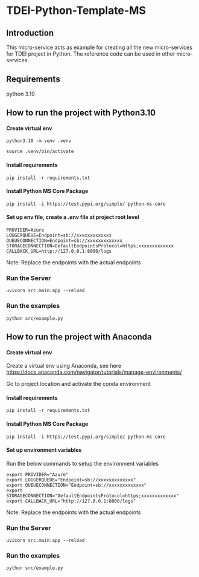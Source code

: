 # TDEI-Python-Template-MS
## Introduction 
This micro-service acts as example for creating all the new micro-services for TDEI project in Python. The reference code can be used in other micro-services.

## Requirements
python 3.10

## How to run the project with Python3.10

#### Create virtual env

`python3.10 -m venv .venv`

`source .venv/bin/activate`

#### Install requirements

`pip install -r requirements.txt`

#### Install Python MS Core Package

`pip install -i https://test.pypi.org/simple/ python-ms-core`

#### Set up env file, create a .env file at project root level 

```
PROVIDER=Azure
LOGGERQUEUE=Endpoint=sb://xxxxxxxxxxxxx
QUEUECONNECTION=Endpoint=sb://xxxxxxxxxxxxx
STORAGECONNECTION=DefaultEndpointsProtocol=https;xxxxxxxxxxxxx
CALLBACK_URL=http://127.0.0.1:8000/logs
```
Note: Replace the endpoints with the actual endpoints

### Run the Server

`uvicorn src.main:app --reload`

### Run the examples

`python src/example.py`


## How to run the project with Anaconda

#### Create virtual env
Create a virtual env using Anaconda, see here https://docs.anaconda.com/navigator/tutorials/manage-environments/

Go to project location and activate the conda environment

#### Install requirements

`pip install -r requirements.txt`

#### Install Python MS Core Package

`pip install -i https://test.pypi.org/simple/ python-ms-core`

#### Set up environment variables 
Run the below commands to setup the environment variables
```
export PROVIDER="Azure"
export LOGGERQUEUE="Endpoint=sb://xxxxxxxxxxxxx"
export QUEUECONNECTION="Endpoint=sb://xxxxxxxxxxxxx"
export STORAGECONNECTION="DefaultEndpointsProtocol=https;xxxxxxxxxxxxx"
export CALLBACK_URL="http://127.0.0.1:8000/logs"
```
Note: Replace the endpoints with the actual endpoints

### Run the Server

`uvicorn src.main:app --reload`

### Run the examples

`python src/example.py`